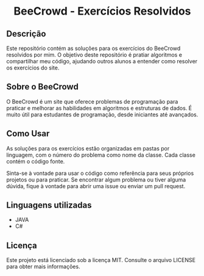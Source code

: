 <h1 align="center">BeeCrowd - Exercícios Resolvidos</h1>

## Descrição

Este repositório contém as soluções para os exercícios do BeeCrowd resolvidos por mim. O objetivo deste repositório é pratiar algoritmos e compartilhar meu código, ajudando outros alunos a entender como resolver os exercícios do site.

## Sobre o BeeCrowd

O BeeCrowd é um site que oferece problemas de programação para praticar e melhorar as habilidades em algoritmos e estruturas de dados. É muito útil para estudantes de programação, desde iniciantes até avançados.

## Como Usar

As soluções para os exercícios estão organizadas em pastas por linguagem, com o número do problema como nome da classe. Cada classe contém o código fonte.

Sinta-se à vontade para usar o código como referência para seus próprios projetos ou para praticar. Se encontrar algum problema ou tiver alguma dúvida, fique à vontade para abrir uma issue ou enviar um pull request.

## Linguagens utilizadas

* JAVA
* C#

## Licença

Este projeto está licenciado sob a licença MIT. Consulte o arquivo LICENSE para obter mais informações.
